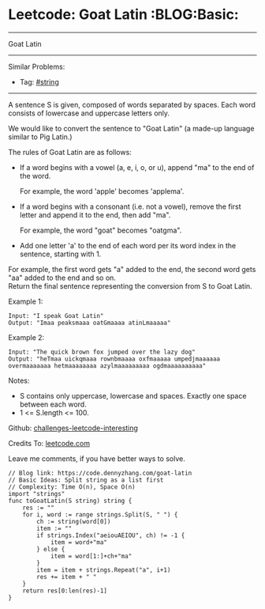 # Leetcode: Goat Latin     :BLOG:Basic:


---

Goat Latin  

---

Similar Problems:  
-   Tag: [#string](https://code.dennyzhang.com/tag/string)

---

A sentence S is given, composed of words separated by spaces. Each word consists of lowercase and uppercase letters only.  

We would like to convert the sentence to "Goat Latin" (a made-up language similar to Pig Latin.)  

The rules of Goat Latin are as follows:  

-   If a word begins with a vowel (a, e, i, o, or u), append "ma" to the end of the word.

    For example, the word 'apple' becomes 'applema'.

-   If a word begins with a consonant (i.e. not a vowel), remove the first letter and append it to the end, then add "ma".

    For example, the word "goat" becomes "oatgma".

-   Add one letter 'a' to the end of each word per its word index in the sentence, starting with 1.

For example, the first word gets "a" added to the end, the second word gets "aa" added to the end and so on.  
Return the final sentence representing the conversion from S to Goat Latin.  

Example 1:  

    Input: "I speak Goat Latin"
    Output: "Imaa peaksmaaa oatGmaaaa atinLmaaaaa"

Example 2:  

    Input: "The quick brown fox jumped over the lazy dog"
    Output: "heTmaa uickqmaaa rownbmaaaa oxfmaaaaa umpedjmaaaaaa overmaaaaaaa hetmaaaaaaaa azylmaaaaaaaaa ogdmaaaaaaaaaa"

Notes:  
-   S contains only uppercase, lowercase and spaces. Exactly one space between each word.
-   1 <= S.length <= 100.

Github: [challenges-leetcode-interesting](https://github.com/DennyZhang/challenges-leetcode-interesting/tree/master/goat-latin)  

Credits To: [leetcode.com](https://leetcode.com/problems/goat-latin/description/)  

Leave me comments, if you have better ways to solve.  

    // Blog link: https://code.dennyzhang.com/goat-latin
    // Basic Ideas: Split string as a list first
    // Complexity: Time O(n), Space O(n)
    import "strings"
    func toGoatLatin(S string) string {
        res := ""
        for i, word := range strings.Split(S, " ") {
            ch := string(word[0])
            item := ""
            if strings.Index("aeiouAEIOU", ch) != -1 {
                item = word+"ma"
            } else {
                item = word[1:]+ch+"ma"
            }
            item = item + strings.Repeat("a", i+1)
            res += item + " "
        }
        return res[0:len(res)-1]
    }